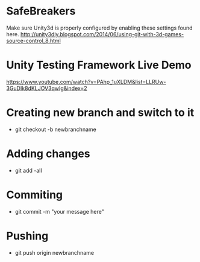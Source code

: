 # SafeBreakers

Make sure Unity3d is properly configured by enabling these settings found here. 
http://unity3diy.blogspot.com/2014/06/using-git-with-3d-games-source-control_8.html

# Unity Testing Framework Live Demo
https://www.youtube.com/watch?v=PAhp_1uXLDM&list=LLRUw-3GuDIk8dKLJOV3qwIg&index=2

# Creating new branch and switch to it
- git checkout -b newbranchname

# Adding changes
- git add -all

# Commiting
- git commit -m "your message here"

# Pushing
- git push origin newbranchname
